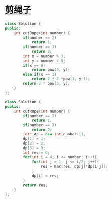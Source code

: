 # [剪绳子](https://www.nowcoder.com/practice/57d85990ba5b440ab888fc72b0751bf8?tpId=13&tqId=33257&tPage=4&rp=4&ru=/ta/coding-interviews&qru=/ta/coding-interviews/question-ranking)

```c++
class Solution {
public:
    int cutRope(int number) {
        if(number == 2)
            return 1;
        if(number == 3)
            return 2;
        int x = number % 3;
        int y = number / 3;
        if(x == 0)
            return pow(3, y);
        else if(x == 1)
            return 2 * 2 *pow(3, y-1);
        return 2 * pow(3, y);
    }
};
```



```c++
class Solution {
public:
    int cutRope(int number) {
        if(number == 2)
            return 1;
        if(number == 3)
            return 2;
        int* dp = new int[number+1];
        dp[1] = 1;
        dp[2] = 2;
        dp[3] = 3;
        int res = 0;
        for(int i = 4; i <= number; i++){
            for(int j = 1; j <= i/2; j++){
                res = max(res, dp[j]*dp[i-j]);
            }
            dp[i] = res;
        }
        return res;
    }
};
```

